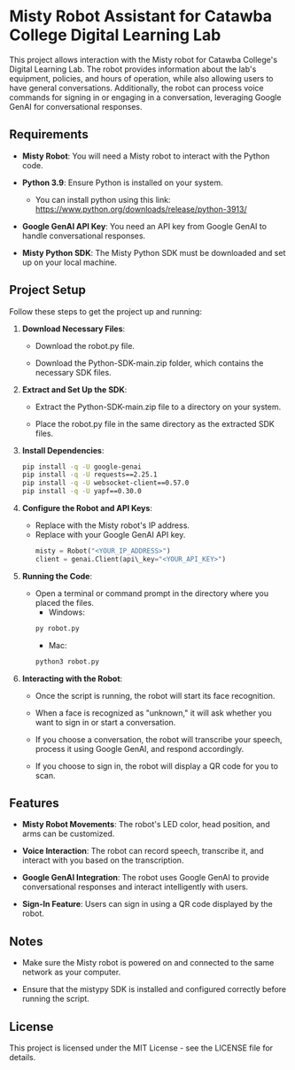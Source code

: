 Misty Robot Assistant for Catawba College Digital Learning Lab
==============================================================

This project allows interaction with the Misty robot for Catawba College's Digital Learning Lab. The robot provides information about the lab's equipment, policies, and hours of operation, while also allowing users to have general conversations. Additionally, the robot can process voice commands for signing in or engaging in a conversation, leveraging Google GenAI for conversational responses.

Requirements
------------

*   **Misty Robot**: You will need a Misty robot to interact with the Python code.
    
*   **Python 3.9**: Ensure Python is installed on your system.
    * You can install python using this link: https://www.python.org/downloads/release/python-3913/
    
*   **Google GenAI API Key**: You need an API key from Google GenAI to handle conversational responses.
    
*   **Misty Python SDK**: The Misty Python SDK must be downloaded and set up on your local machine.
    

Project Setup
-------------

Follow these steps to get the project up and running:

1.  **Download Necessary Files**:
    
    *   Download the robot.py file.
        
    *   Download the Python-SDK-main.zip folder, which contains the necessary SDK files.
        
2.  **Extract and Set Up the SDK**:
    
    *   Extract the Python-SDK-main.zip file to a directory on your system.
        
    *   Place the robot.py file in the same directory as the extracted SDK files.
        
3.  **Install Dependencies**:
    ```bash
    pip install -q -U google-genai
    pip install -q -U requests==2.25.1
    pip install -q -U websocket-client==0.57.0
    pip install -q -U yapf==0.30.0
    ```    
4.  **Configure the Robot and API Keys**:
    *   Replace with the Misty robot's IP address.
    *   Replace with your Google GenAI API key.
        ```python    
        misty = Robot("<YOUR_IP_ADDRESS>")
        client = genai.Client(api\_key="<YOUR_API_KEY>")
        ```

        
6.  **Running the Code**:
    
    *   Open a terminal or command prompt in the directory where you placed the files.
        * Windows:
        ```bash    
        py robot.py
        ```
        * Mac:
        ```bash    
        python3 robot.py
        ```
7.  **Interacting with the Robot**:
    
    *   Once the script is running, the robot will start its face recognition.
        
    *   When a face is recognized as "unknown," it will ask whether you want to sign in or start a conversation.
        
    *   If you choose a conversation, the robot will transcribe your speech, process it using Google GenAI, and respond accordingly.
        
    *   If you choose to sign in, the robot will display a QR code for you to scan.
        

Features
--------

*   **Misty Robot Movements**: The robot's LED color, head position, and arms can be customized.
    
*   **Voice Interaction**: The robot can record speech, transcribe it, and interact with you based on the transcription.
    
*   **Google GenAI Integration**: The robot uses Google GenAI to provide conversational responses and interact intelligently with users.
    
*   **Sign-In Feature**: Users can sign in using a QR code displayed by the robot.
    

Notes
-----

*   Make sure the Misty robot is powered on and connected to the same network as your computer.
    
*   Ensure that the mistypy SDK is installed and configured correctly before running the script.
    

License
-------

This project is licensed under the MIT License - see the LICENSE file for details.

